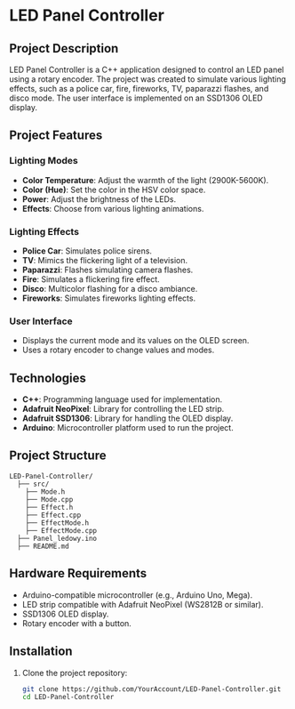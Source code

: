 # LED Panel Controller

## Project Description
LED Panel Controller is a C++ application designed to control an LED panel using a rotary encoder. The project was created to simulate various lighting effects, such as a police car, fire, fireworks, TV, paparazzi flashes, and disco mode. The user interface is implemented on an SSD1306 OLED display.

## Project Features

### Lighting Modes
- **Color Temperature**: Adjust the warmth of the light (2900K-5600K).
- **Color (Hue)**: Set the color in the HSV color space.
- **Power**: Adjust the brightness of the LEDs.
- **Effects**: Choose from various lighting animations.

### Lighting Effects
- **Police Car**: Simulates police sirens.
- **TV**: Mimics the flickering light of a television.
- **Paparazzi**: Flashes simulating camera flashes.
- **Fire**: Simulates a flickering fire effect.
- **Disco**: Multicolor flashing for a disco ambiance.
- **Fireworks**: Simulates fireworks lighting effects.

### User Interface
- Displays the current mode and its values on the OLED screen.
- Uses a rotary encoder to change values and modes.

## Technologies
- **C++**: Programming language used for implementation.
- **Adafruit NeoPixel**: Library for controlling the LED strip.
- **Adafruit SSD1306**: Library for handling the OLED display.
- **Arduino**: Microcontroller platform used to run the project.

## Project Structure
```
LED-Panel-Controller/
  ├── src/
    ├── Mode.h 
    ├── Mode.cpp
    ├── Effect.h
    ├── Effect.cpp
    ├── EffectMode.h
    ├── EffectMode.cpp
  ├── Panel_ledowy.ino
  ├── README.md
```

## Hardware Requirements
- Arduino-compatible microcontroller (e.g., Arduino Uno, Mega).
- LED strip compatible with Adafruit NeoPixel (WS2812B or similar).
- SSD1306 OLED display.
- Rotary encoder with a button.

## Installation
1. Clone the project repository:
   ```bash
   git clone https://github.com/YourAccount/LED-Panel-Controller.git
   cd LED-Panel-Controller
   
